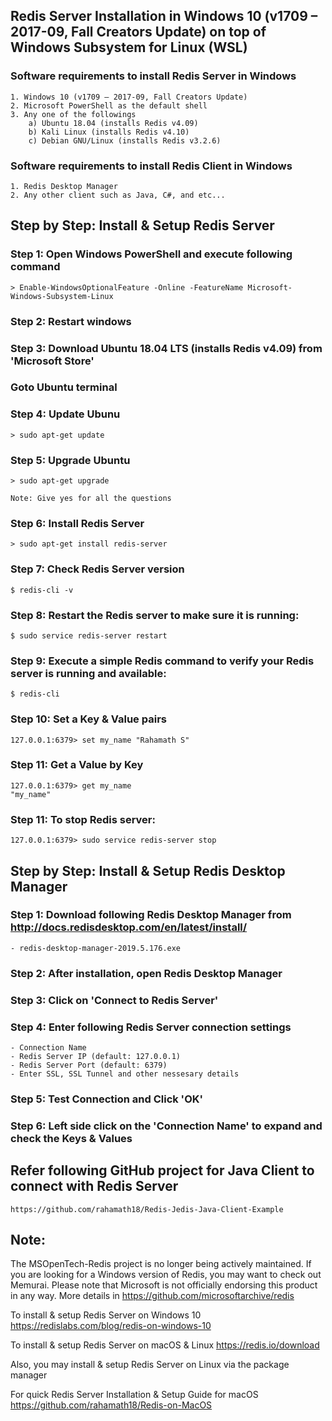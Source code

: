 ## Redis Server Installation in Windows 10 (v1709 – 2017-09, Fall Creators Update) on top of Windows Subsystem for Linux (WSL)


### Software requirements to install Redis Server in Windows
	1. Windows 10 (v1709 – 2017-09, Fall Creators Update)
	2. Microsoft PowerShell as the default shell
	3. Any one of the followings
		a) Ubuntu 18.04 (installs Redis v4.09)
		b) Kali Linux (installs Redis v4.10)
		c) Debian GNU/Linux (installs Redis v3.2.6)

### Software requirements to install Redis Client in Windows
	1. Redis Desktop Manager
	2. Any other client such as Java, C#, and etc...


## Step by Step: Install & Setup Redis Server

### Step 1: Open Windows PowerShell and execute following command
	> Enable-WindowsOptionalFeature -Online -FeatureName Microsoft-Windows-Subsystem-Linux

### Step 2: Restart windows

### Step 3: Download Ubuntu 18.04 LTS (installs Redis v4.09) from 'Microsoft Store'

### Goto Ubuntu terminal

### Step 4: Update Ubunu
	> sudo apt-get update

### Step 5: Upgrade Ubuntu
	> sudo apt-get upgrade

	Note: Give yes for all the questions

### Step 6: Install Redis Server
	> sudo apt-get install redis-server

### Step 7: Check Redis Server version
	$ redis-cli -v

### Step 8: Restart the Redis server to make sure it is running:
	$ sudo service redis-server restart

### Step 9: Execute a simple Redis command to verify your Redis server is running and available:
	$ redis-cli

### Step 10: Set a Key & Value pairs
	127.0.0.1:6379> set my_name "Rahamath S"

### Step 11: Get a Value by Key
	127.0.0.1:6379> get my_name
	"my_name"

### Step 11: To stop Redis server:
	127.0.0.1:6379> sudo service redis-server stop


## Step by Step: Install & Setup Redis Desktop Manager

### Step 1: Download following Redis Desktop Manager from http://docs.redisdesktop.com/en/latest/install/
	- redis-desktop-manager-2019.5.176.exe

### Step 2: After installation, open Redis Desktop Manager

### Step 3: Click on 'Connect to Redis Server'

### Step 4: Enter following Redis Server connection settings
	- Connection Name
	- Redis Server IP (default: 127.0.0.1)
	- Redis Server Port (default: 6379)
	- Enter SSL, SSL Tunnel and other nessesary details

### Step 5: Test Connection and Click 'OK'

### Step 6: Left side click on the 'Connection Name' to expand and check the Keys & Values


## Refer following GitHub project for Java Client to connect with Redis Server

	https://github.com/rahamath18/Redis-Jedis-Java-Client-Example

## Note:

The MSOpenTech-Redis project is no longer being actively maintained. If you are looking for a Windows version of Redis, you may want to check out Memurai. Please note that Microsoft is not officially endorsing this product in any way. More details in https://github.com/microsoftarchive/redis

To install & setup Redis Server on Windows 10 https://redislabs.com/blog/redis-on-windows-10

To install & setup Redis Server on macOS & Linux https://redis.io/download

Also, you may install & setup Redis Server on Linux via the package manager

For quick Redis Server Installation & Setup Guide for macOS https://github.com/rahamath18/Redis-on-MacOS
